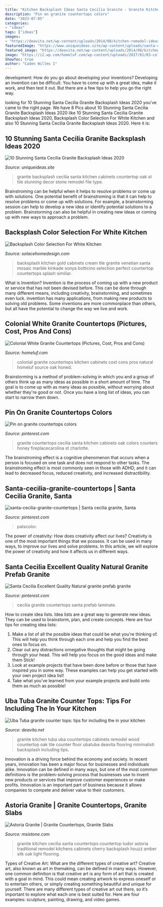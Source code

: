 ```yaml
---
title: "Kitchen Backsplash Ideas Santa Cecilia Granite - Granite Kitchen Cecilia Santa Countertops Countertop Tudor Astoria Traditional Remodel Kitchens Cabinets Cherry Backsplash Houzz Amber Silk Oak Light Flooring"
description: "Pin on granite countertops colors"
date: "2023-07-05"
categories:
- "ideas"
tags: ["ideas"]
images:
- "https://deavita.net/wp-content/uploads/2014/08/kitchen-remodel-ideas-Uba-Tuba-granite-countertops-wood-cabinets.jpg"
featuredImage: "https://www.uniqueideas.site/wp-content/uploads/santa-cecilia-granite-backsplash-ideas-st-inspirations-home.jpg"
featured_image: "https://deavita.net/wp-content/uploads/2014/08/kitchen-remodel-ideas-Uba-Tuba-granite-countertops-wood-cabinets.jpg"
image: "https://i2.wp.com/homeluf.com/wp-content/uploads/2017/01/03-colonial-white-granite-honed.jpg?resize=800%2C524"
ShowToc: true
author: "Caden Willms I"
---
```



development: How do you go about developing your inventions?
Developing an invention can be difficult. You have to come up with a great idea, make it work, and then test it out. But there are a few tips to help you go the right way.

	

		
looking for 10 Stunning Santa Cecilia Granite Backsplash Ideas 2020 you've came to the right page. We have 8 Pics about 10 Stunning Santa Cecilia Granite Backsplash Ideas 2020 like 10 Stunning Santa Cecilia Granite Backsplash Ideas 2020, Backsplash Color Selection For White Kitchen and also 10 Stunning Santa Cecilia Granite Backsplash Ideas 2020. Here it is:
		
    
## 10 Stunning Santa Cecilia Granite Backsplash Ideas 2020

<img loading=lazy src="https://www.uniqueideas.site/wp-content/uploads/santa-cecilia-granite-backsplash-ideas-st-inspirations-home.jpg" onerror="this.onerror=null;this.src='https://tse1.mm.bing.net/th?id=OIP.ASz8Y-X2jTYdeuOkznVdqwHaFj&amp;pid=15.1';" alt="10 Stunning Santa Cecilia Granite Backsplash Ideas 2020">

_Source: uniqueideas.site_

>granite backsplash cecilia santa kitchen cabinets countertop oak st tile stunning decor stone remodel file type. 

	

Brainstroming can be helpful when it helps to resolve problems or come up with solutions.
One potential benefit of brainstroming is that it can help to resolve problems or come up with solutions. For example, a brainstorming session can help to develop a new idea or identify potential solutions to a problem. Brainstorming can also be helpful in creating new ideas or coming up with new ways to approach a problem.

    
## Backsplash Color Selection For White Kitchen

<img loading=lazy src="http://www.solacehomedesign.com/wp-content/uploads/2016/03/New-venetian-gold-with-white-cabinets.jpeg" onerror="this.onerror=null;this.src='https://tse4.mm.bing.net/th?id=OIP.DO7lw8ZDc5UdASTEZXIKWwHaLH&amp;pid=15.1';" alt="Backsplash Color Selection For White Kitchen">

_Source: solacehomedesign.com_

>backsplash kitchen gold cabinets cream tile granite venetian santa mosaic marble kinkade sonya botticino selection perfect countertop countertops splash similiar. 

	

What is Invention?
Invention is the process of coming up with a new product or service that has not been devised before. This can be done through many different means, including creativity, brainstorming, and sometimes even luck. invention has many applications, from making new products to solving old problems. Some inventions are more commonplace than others, but all have the potential to change the way we live and work.

    
## Colonial White Granite Countertops (Pictures, Cost, Pros And Cons)

<img loading=lazy src="https://i2.wp.com/homeluf.com/wp-content/uploads/2017/01/03-colonial-white-granite-honed.jpg?resize=800%2C524" onerror="this.onerror=null;this.src='https://tse4.mm.bing.net/th?id=OIP.G3BO_K2uLYDZAlJGmUQ3wwHaE2&amp;pid=15.1';" alt="Colonial White Granite Countertops (Pictures, Cost, Pros and Cons)">

_Source: homeluf.com_

>colonial granite countertops kitchen cabinets cost cons pros natural homeluf source oak honed. 

	

Brainstorming is a method of problem-solving in which you and a group of others think up as many ideas as possible in a short amount of time. The goal is to come up with as many ideas as possible, without worrying about whether they're good or not. Once you have a long list of ideas, you can start to narrow them down.

    
## Pin On Granite Countertops Colors

<img loading=lazy src="https://i.pinimg.com/originals/2d/23/09/2d2309adf49dc40751242bca990a1f25.jpg" onerror="this.onerror=null;this.src='https://tse2.mm.bing.net/th?id=OIP.e02Olb79GM7QN5X4jSchAgHaFj&amp;pid=15.1';" alt="Pin on granite countertops colors">

_Source: pinterest.com_

>granite countertops cecilia santa kitchen cabinets oak colors counters honey fireplacecarolina st charlotte. 

	

The brainstroming effect is a cognitive phenomenon that occurs when a person is focused on one task and does not respond to other tasks. The brainstroming effect is most commonly seen in those with ADHD, and it can lead to decreased focus, reduced creativity, and increased distractibility.

    
## Santa-cecilia-granite-countertops | Santa Cecilia Granite, Santa

<img loading=lazy src="https://i.pinimg.com/originals/2c/ba/08/2cba088c94740671c54ffb05d2a3bf8c.png" onerror="this.onerror=null;this.src='https://tse4.mm.bing.net/th?id=OIP.aVrTZC-LdrXhcBNzu1rAkQHaFQ&amp;pid=15.1';" alt="santa-cecilia-granite-countertops | Santa cecilia granite, Santa">

_Source: pinterest.com_

>patscolor. 

	

The power of creativity: How does creativity affect our lives?
Creativity is one of the most important things that we possess. It can be used in many ways, to improve our lives and solve problems. In this article, we will explore the power of creativity and how it affects us in different ways.

    
## Santa Cecilia Excellent Quality Natural Granite Prefab Granite

<img loading=lazy src="https://i.pinimg.com/originals/41/f9/2b/41f92bdb3f8ac9af3075e205894d78b8.jpg" onerror="this.onerror=null;this.src='https://tse4.mm.bing.net/th?id=OIP.E9_gB2GlyNYAG5sFzTOhEwHaEK&amp;pid=15.1';" alt="Santa Cecilia Excellent Quality Natural granite prefab granite">

_Source: pinterest.com_

>cecilia granite countertops santa prefab laminate. 

	

How to create idea lists.
Idea lists are a great way to generate new ideas. They can be used to brainstorm, plan, and create concepts. Here are four tips for creating idea lists:
1. Make a list of all the possible ideas that could be what you're thinking of. This will help you think through each one and help you find the best ones to focus on.
2. Clear out any distractions ornegative thoughts that might be going through your head. This will help you focus on the good ideas and make them Stick!
3. Look at example projects that have been done before or those that have inspired you in some way. These examples can help you get started with your own project idea list!
4. Take what you've learned from your example projects and build onto them as much as possible!

    
## Uba Tuba Granite Counter Tops: Tips For Including The In Your Kitchen

<img loading=lazy src="https://deavita.net/wp-content/uploads/2014/08/kitchen-remodel-ideas-Uba-Tuba-granite-countertops-wood-cabinets.jpg" onerror="this.onerror=null;this.src='https://tse3.mm.bing.net/th?id=OIP.rHPDLFcpA8d4heyOabGhywHaFj&amp;pid=15.1';" alt="Uba Tuba granite counter tops: tips for including the in your kitchen">

_Source: deavita.net_

>granite kitchen tuba uba countertops cabinets remodel wood countertop oak tile counter floor ubatuba deavita flooring minimalisti backsplash including tips. 

	

Innovation is a driving force behind the economy and society. In recent years, innovation has been a major focus for businesses and individuals alike. Innovation can be defined in many ways, but one of the most common definitions is the problem-solving process that businesses use to invent new products or services that improve customer experiences or make profits. Innovation is an important part of business because it allows companies to compete and deliver value to their customers.

    
## Astoria Granite | Granite Countertops, Granite Slabs

<img loading=lazy src="https://st.houzz.com/simgs/aa1188c80e9c8ea6_8-6803/traditional-kitchen.jpg" onerror="this.onerror=null;this.src='https://tse4.mm.bing.net/th?id=OIP.97s_qJmZFGxaVk7WoI9Z6AHaE8&amp;pid=15.1';" alt="Astoria Granite | Granite Countertops, Granite Slabs">

_Source: msistone.com_

>granite kitchen cecilia santa countertops countertop tudor astoria traditional remodel kitchens cabinets cherry backsplash houzz amber silk oak light flooring. 

	

Types of Creative Art: What are the different types of creative art?
Creative art, also known as art in themaking, can be defined in many ways. However, one common definition is that creative art is any form of art that is created with a goal in mind. This could mean creating artwork to express oneself or to entertain others, or simply creating something beautiful and unique for yourself. There are many different types of creative art out there, so it’s important to explore what each one is best suited for. Here are four examples: sculpture, painting, drawing, and video games.

